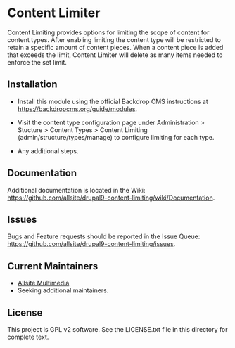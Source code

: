 Content Limiter
======================
Content Limiting provides options for limiting the scope of content for content types. 
After enabling limiting the content type will be restricted to retain a specific amount 
of content pieces. When a content piece is added that exceeds the limit, Content Limiter 
will delete as many items needed to enforce the set limit.

Installation
------------

- Install this module using the official Backdrop CMS instructions at
  https://backdropcms.org/guide/modules.
  
- Visit the content type configuration page under Administration > Stucture > Content Types >
  Content Limiting (admin/structure/types/manage) to configure limiting for each type.

- Any additional steps.

Documentation
-------------

Additional documentation is located in the Wiki:
https://github.com/allsite/drupal9-content-limiting/wiki/Documentation.

Issues
------

Bugs and Feature requests should be reported in the Issue Queue:
https://github.com/allsite/drupal9-content-limiting/issues.

Current Maintainers
-------------------

- [Allsite Multimedia](https://github.com/allsite)
- Seeking additional maintainers.

License
-------

This project is GPL v2 software. 
See the LICENSE.txt file in this directory for complete text.
